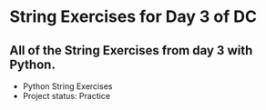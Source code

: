 # String Exercises for Day 3 of DC

## All of the String Exercises from day 3 with Python. 

* Python String Exercises
* Project status: Practice 
